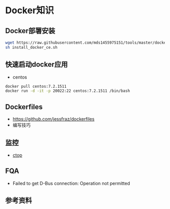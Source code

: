 # Docker知识
## Docker部署安装
``` bash
wget https://raw.githubusercontent.com/mds1455975151/tools/master/docker/install_docker_ce.sh
sh install_docker_ce.sh
```

## 快速启动docker应用
- centos
``` bash
docker pull centos:7.2.1511
docker run -d -it -p 20022:22 centos:7.2.1511 /bin/bash
```

## Dockerfiles
- https://github.com/jessfraz/dockerfiles
- 编写技巧

## 监控
- [ctop](https://github.com/bcicen/ctop)

## FQA
- Failed to get D-Bus connection: Operation not permitted

## 参考资料
